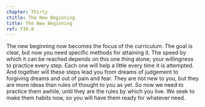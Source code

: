 ```yaml
---
chapter: Thirty
ctitle: The New Beginning
title: The New Beginning
ref: T30.0
---
```


The new beginning now becomes the focus of the curriculum. The
goal is clear, but now you need specific methods for attaining it. The
speed by which it can be reached depends on this one thing alone; your
willingness to practice every step. Each one will help a little every
time it is attempted. And together will these steps lead you from dreams
of judgement to forgiving dreams and out of pain and fear. They are not
new to you, but they are more ideas than rules of thought to you as yet.
So now we need to practice them awhile, until they are the rules by
which you live. We seek to make them habits now, so you will have them
ready for whatever need.

